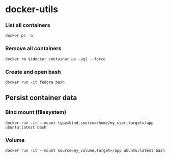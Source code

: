 # docker-utils

### List all containers
```docker ps -a```

### Remove all containers
```docker rm $(docker container ps -aq) --force```

### Create and open bash
```docker run -it fedora bash```

## Persist container data

### Bind mount (filesystem)
```docker run -it --mount type=bind,source=/home/my_user,target=/app ubuntu:latest bash```

### Volume
```docker run -it --mount source=my_volume,target=/app ubuntu:latest bash```
